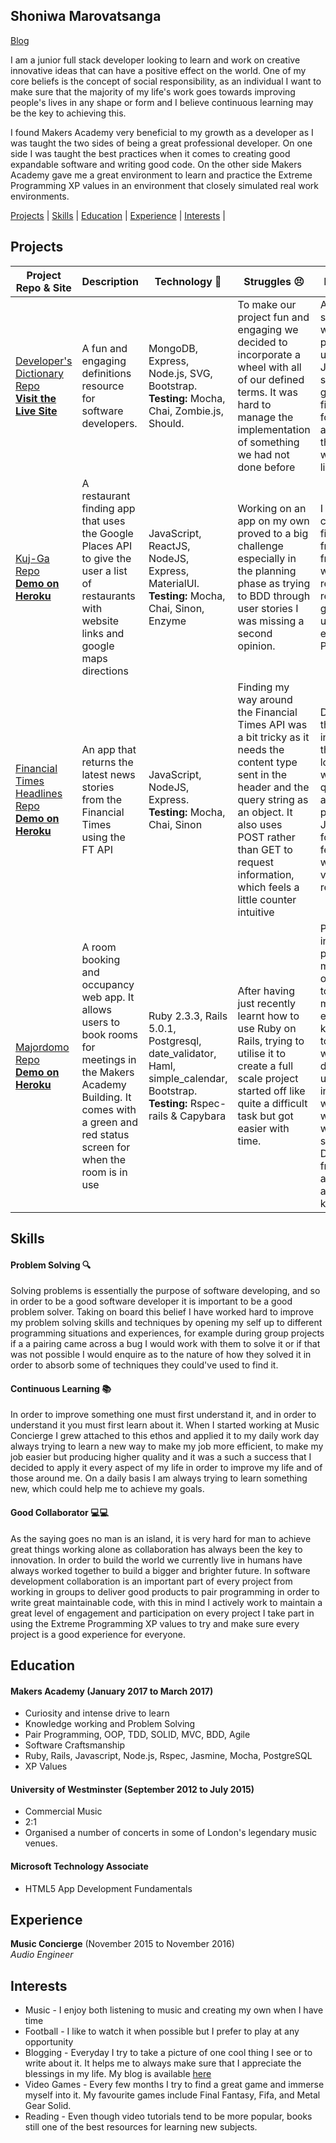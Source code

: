 ## Shoniwa Marovatsanga

[Blog](https://ourblindmouse.com)

I am a junior full stack developer looking to learn and work on creative innovative ideas that can have a positive effect on the world. One of my core beliefs is the concept of social responsibility, as an individual I want to make sure that the majority of my life's work goes towards improving people's lives in any shape or form and I believe continuous learning may be the key to achieving this.

I found Makers Academy very beneficial to my growth as a developer as I was taught the two sides of being a great professional developer. On one side I was taught the best practices when it comes to creating good expandable software and writing good code. On the other side Makers Academy gave me a great environment to learn and practice the Extreme Programming XP values in an environment that closely simulated real work environments.

[Projects](#projects) | [Skills](#skills) | [Education](#education) | [Experience](#experience) | [Interests](#Interests) |

## Projects

| Project Repo & Site | Description | Technology :wrench:| Struggles :persevere:| Enjoyed :smiley:|
|----------------------|-------------|--------------|----------------|---------|
|[Developer's Dictionary Repo](https://github.com/KatHicks/developers-dictionary)<br>**[Visit the Live Site](http://www.developers-dictionary.co.uk/)** | A fun and engaging definitions resource for software developers. | MongoDB, Express, Node.js, SVG, Bootstrap. **Testing:** Mocha, Chai, Zombie.js, Should.  | To make our project fun and engaging we decided to incorporate a wheel with all of our defined terms. It was hard to manage the implementation of something we had not done before| After having spent a few weekends practicing using a Javascript stack, it was good to finally use it for a project and the fact that our work is now live |
|[Kuj-Ga Repo](https://github.com/Taziva/kuj-ga)<br>**[Demo on Heroku](https://uj-a.herokuapp.com/)** | A restaurant finding app that uses the Google Places API to give the user a list of restaurants with website links and google maps directions | JavaScript, ReactJS, NodeJS, Express, MaterialUI. **Testing:** Mocha, Chai, Sinon, Enzyme  | Working on an app on my own proved to a big challenge especially in the planning phase as trying to BDD through user stories I was missing a second opinion. | I got a chance to finally use a front-end framework with and really relished getting to use more es6 and Promises.|
|[Financial Times Headlines Repo](https://github.com/Taziva/ft-headlines-app)<br>**[Demo on Heroku](https://ft-headlines-sho3.herokuapp.com/)** | An app that returns the latest news stories from the Financial Times using the FT API | JavaScript, NodeJS, Express. **Testing:** Mocha, Chai, Sinon  | Finding my way around the Financial Times API was a bit tricky as it needs the content type sent in the header and the query string as an object. It also uses POST rather than GET to request information, which feels a little counter intuitive | Designing the interface of the app to look like FT website was quite fun and using pure JavaScript for certain features was also very refreshing |
|[Majordomo Repo](https://github.com/sliute/majordomo)<br>**[Demo on Heroku](https://majordomo-makers.herokuapp.com/)** | A room booking and occupancy web app. It allows users to book rooms for meetings in the Makers Academy Building. It comes with a green and red status screen for when the room is in use | Ruby 2.3.3, Rails 5.0.1, Postgresql, date_validator, Haml, simple_calendar, Bootstrap. **Testing:** Rspec-rails & Capybara  | After having just recently learnt how to use Ruby on Rails, trying to utilise it to create a full scale project started off like quite a difficult task but got easier with time. | Participating in this project gave me the opportunity to refresh my front-end knowledge to create a well designed user interface, whilst working with a senior UX Designer from IBM and gaining a lot of knowledge.|

## Skills

#### Problem Solving :mag:

Solving problems is essentially the purpose of software developing, and so in order to be a good software developer it is important to be a good problem solver. Taking on board this belief I have worked hard to improve my problem solving skills and techniques by opening my self up to different programming situations and experiences, for example during group projects if a a pairing came across a bug I would work with them to solve it or if that was not possible I would enquire as to the nature of how they solved it in order to absorb some of techniques they could've used to find it.


#### Continuous Learning :books:

In order to improve something one must first understand it, and in order to understand it you must first learn about it. When I started working at Music Concierge I grew attached to this ethos and applied it to my daily work day always trying to learn a new way to make my job more efficient, to make my job easier but producing higher quality and it was a such a success that I decided to apply it every aspect of my life in order to improve my life and of those around me. On a daily basis I am always trying to learn something new, which could help me to achieve my goals.

#### Good Collaborator :computer::computer:

As the saying goes no man is an island, it is very hard for man to achieve great things working alone as collaboration has always been the key to innovation. In order to build the world we currently live in humans have always worked together to build a bigger and brighter future. In software development collaboration is an important part of every project from working in groups to deliver good products to pair programming in order to write great maintainable code, with this in mind I actively work to maintain a great level of engagement and participation on every project I take part in using the Extreme Programming XP values to try and make sure every project is a good experience for everyone.

## Education

#### Makers Academy (January 2017 to March 2017)

- Curiosity and intense drive to learn
- Knowledge working and Problem Solving
- Pair Programming, OOP, TDD, SOLID, MVC, BDD, Agile
- Software Craftsmanship
- Ruby, Rails, Javascript, Node.js, Rspec, Jasmine, Mocha, PostgreSQL
- XP Values

#### University of Westminster (September 2012 to July 2015)

- Commercial Music
- 2:1
- Organised a number of concerts in some of London's legendary music venues.

#### Microsoft Technology Associate
- HTML5 App Development Fundamentals

## Experience

**Music Concierge** (November 2015 to November 2016)    
*Audio Engineer*  

## Interests

* Music - I enjoy both listening to music and creating my own when I have time
* Football - I like to watch it when possible but I prefer to play at any opportunity
* Blogging - Everyday I try to take a picture of one cool thing I see or to write about it. It helps me to always make sure that I appreciate the blessings in my life. My blog is available [here](https://www.ourblindmouse.com)
* Video Games - Every few months I try to find a great game and immerse myself into it. My favourite games include Final Fantasy, Fifa, and Metal Gear Solid.
* Reading - Even though video tutorials tend to be more popular, books still one of the best resources for learning new subjects.
